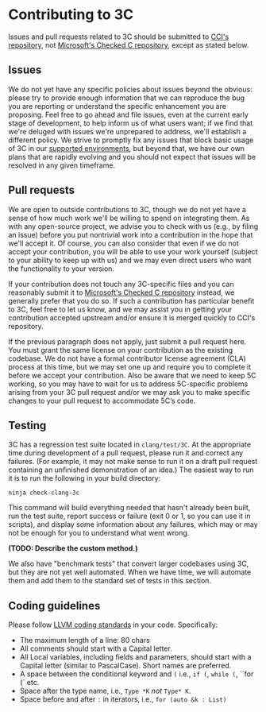 # Contributing to 3C

Issues and pull requests related to 3C should be submitted to [CCI's repository](https://github.com/correctcomputation/checkedc-clang), not [Microsoft's Checked C repository](https://github.com/microsoft/checkedc-clang), except as stated below.

## Issues

We do not yet have any specific policies about issues beyond the obvious: please try to provide enough information that we can reproduce the bug you are reporting or understand the specific enhancement you are proposing.  Feel free to go ahead and file issues, even at the current early stage of development, to help inform us of what users want; if we find that we're deluged with issues we're unprepared to address, we'll establish a different policy.  We strive to promptly fix any issues that block basic usage of 3C in our [supported environments](INSTALL.md#supported-environments), but beyond that, we have our own plans that are rapidly evolving and you should not expect that issues will be resolved in any given timeframe.

## Pull requests

We are open to outside contributions to 3C, though we do not yet have a sense of how much work we'll be willing to spend on integrating them.  As with any open-source project, we advise you to check with us (e.g., by filing an issue) before you put nontrivial work into a contribution in the hope that we'll accept it.  Of course, you can also consider that even if we do not accept your contribution, you will be able to use your work yourself (subject to your ability to keep up with us) and we may even direct users who want the functionality to your version.

If your contribution does not touch any 3C-specific files and you can reasonably submit it to [Microsoft's Checked C repository](https://github.com/microsoft/checkedc-clang) instead, we generally prefer that you do so.  If such a contribution has particular benefit to 3C, feel free to let us know, and we may assist you in getting your contribution accepted upstream and/or ensure it is merged quickly to CCI's repository.

If the previous paragraph does not apply, just submit a pull request here.  You must grant the same license on your contribution as the existing codebase.  We do not have a formal contributor license agreement (CLA) process at this time, but we may set one up and require you to complete it before we accept your contribution.  Also be aware that we need to keep 5C working, so you may have to wait for us to address 5C-specific problems arising from your 3C pull request and/or we may ask you to make specific changes to your pull request to accommodate 5C’s code.

## Testing

3C has a regression test suite located in `clang/test/3C`.  At the appropriate time during development of a pull request, please run it and correct any failures.  (For example, it may not make sense to run it on a draft pull request containing an unfinished demonstration of an idea.)  The easiest way to run it is to run the following in your build directory:

```
ninja check-clang-3c
```

This command will build everything needed that hasn't already been built, run the test suite, report success or failure (exit 0 or 1, so you can use it in scripts), and display some information about any failures, which may or may not be enough for you to understand what went wrong.

**(TODO: Describe the custom method.)**

We also have "benchmark tests" that convert larger codebases using 3C, but they are not yet well automated.  When we have time, we will automate them and add them to the standard set of tests in this section.

## Coding guidelines

Please follow [LLVM coding standards](https://llvm.org/docs/CodingStandards.html#name-types-functions-variables-and-enumerators-properly) in your code. Specifically:

* The maximum length of a line: 80 chars
* All comments should start with a Capital letter.
* All Local variables, including fields and parameters, should start with a Capital letter (similar to PascalCase). Short names are preferred.
* A space between the conditional keyword and `(` i.e., `if (`, `while (`, ``for (` etc.
* Space after the type name, i.e., `Type *K` _not_ `Type* K`.
* Space before and after `:` in iterators, i.e., `for (auto &k : List)`
